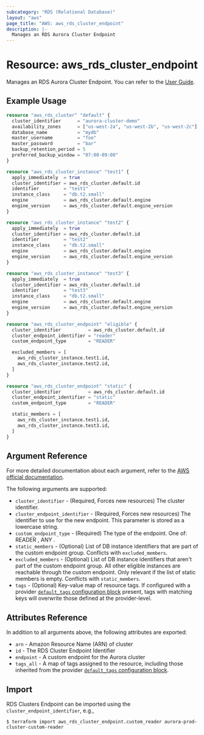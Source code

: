 ```yaml
---
subcategory: "RDS (Relational Database)"
layout: "aws"
page_title: "AWS: aws_rds_cluster_endpoint"
description: |-
  Manages an RDS Aurora Cluster Endpoint
---
```


# Resource: aws_rds_cluster_endpoint

Manages an RDS Aurora Cluster Endpoint.
You can refer to the [User Guide][1].

## Example Usage

```terraform
resource "aws_rds_cluster" "default" {
  cluster_identifier      = "aurora-cluster-demo"
  availability_zones      = ["us-west-2a", "us-west-2b", "us-west-2c"]
  database_name           = "mydb"
  master_username         = "foo"
  master_password         = "bar"
  backup_retention_period = 5
  preferred_backup_window = "07:00-09:00"
}

resource "aws_rds_cluster_instance" "test1" {
  apply_immediately  = true
  cluster_identifier = aws_rds_cluster.default.id
  identifier         = "test1"
  instance_class     = "db.t2.small"
  engine             = aws_rds_cluster.default.engine
  engine_version     = aws_rds_cluster.default.engine_version
}

resource "aws_rds_cluster_instance" "test2" {
  apply_immediately  = true
  cluster_identifier = aws_rds_cluster.default.id
  identifier         = "test2"
  instance_class     = "db.t2.small"
  engine             = aws_rds_cluster.default.engine
  engine_version     = aws_rds_cluster.default.engine_version
}

resource "aws_rds_cluster_instance" "test3" {
  apply_immediately  = true
  cluster_identifier = aws_rds_cluster.default.id
  identifier         = "test3"
  instance_class     = "db.t2.small"
  engine             = aws_rds_cluster.default.engine
  engine_version     = aws_rds_cluster.default.engine_version
}

resource "aws_rds_cluster_endpoint" "eligible" {
  cluster_identifier          = aws_rds_cluster.default.id
  cluster_endpoint_identifier = "reader"
  custom_endpoint_type        = "READER"

  excluded_members = [
    aws_rds_cluster_instance.test1.id,
    aws_rds_cluster_instance.test2.id,
  ]
}

resource "aws_rds_cluster_endpoint" "static" {
  cluster_identifier          = aws_rds_cluster.default.id
  cluster_endpoint_identifier = "static"
  custom_endpoint_type        = "READER"

  static_members = [
    aws_rds_cluster_instance.test1.id,
    aws_rds_cluster_instance.test3.id,
  ]
}
```

## Argument Reference

For more detailed documentation about each argument, refer to
the [AWS official documentation](https://awscli.amazonaws.com/v2/documentation/api/latest/reference/rds/create-db-cluster-endpoint.html).

The following arguments are supported:

* `cluster_identifier` - (Required, Forces new resources) The cluster identifier.
* `cluster_endpoint_identifier` - (Required, Forces new resources) The identifier to use for the new endpoint. This parameter is stored as a lowercase string.
* `custom_endpoint_type` - (Required) The type of the endpoint. One of: READER , ANY .
* `static_members` - (Optional) List of DB instance identifiers that are part of the custom endpoint group. Conflicts with `excluded_members`.
* `excluded_members` - (Optional) List of DB instance identifiers that aren't part of the custom endpoint group. All other eligible instances are reachable through the custom endpoint. Only relevant if the list of static members is empty. Conflicts with `static_members`.
* `tags` - (Optional) Key-value map of resource tags. If configured with a provider [`default_tags` configuration block](https://registry.terraform.io/providers/hashicorp/aws/latest/docs#default_tags-configuration-block) present, tags with matching keys will overwrite those defined at the provider-level.

## Attributes Reference

In addition to all arguments above, the following attributes are exported:

* `arn` - Amazon Resource Name (ARN) of cluster
* `id` - The RDS Cluster Endpoint Identifier
* `endpoint` - A custom endpoint for the Aurora cluster
* `tags_all` - A map of tags assigned to the resource, including those inherited from the provider [`default_tags` configuration block](https://registry.terraform.io/providers/hashicorp/aws/latest/docs#default_tags-configuration-block).

## Import

RDS Clusters Endpoint can be imported using the `cluster_endpoint_identifier`, e.g.,

```
$ terraform import aws_rds_cluster_endpoint.custom_reader aurora-prod-cluster-custom-reader
```

[1]: https://docs.aws.amazon.com/AmazonRDS/latest/AuroraUserGuide/Aurora.Overview.Endpoints.html#Aurora.Endpoints.Cluster
